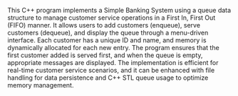 This C++ program implements a Simple Banking System using a queue data structure to manage customer service operations in a First In, First Out (FIFO) manner. It allows users to add customers (enqueue), serve customers (dequeue), and display the queue through a menu-driven interface. Each customer has a unique ID and name, and memory is dynamically allocated for each new entry. The program ensures that the first customer added is served first, and when the queue is empty, appropriate messages are displayed. The implementation is efficient for real-time customer service scenarios, and it can be enhanced with file handling for data persistence and C++ STL queue usage to optimize memory management.
